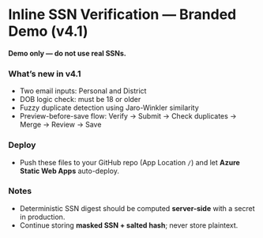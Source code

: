 # Inline SSN Verification — Branded Demo (v4.1)

**Demo only — do not use real SSNs.**

### What’s new in v4.1
- Two email inputs: Personal and District
- DOB logic check: must be 18 or older
- Fuzzy duplicate detection using Jaro-Winkler similarity
- Preview-before-save flow: Verify → Submit → Check duplicates → Merge → Review → Save

### Deploy
- Push these files to your GitHub repo (App Location `/`) and let **Azure Static Web Apps** auto-deploy.

### Notes
- Deterministic SSN digest should be computed **server-side** with a secret in production.
- Continue storing **masked SSN + salted hash**; never store plaintext.
